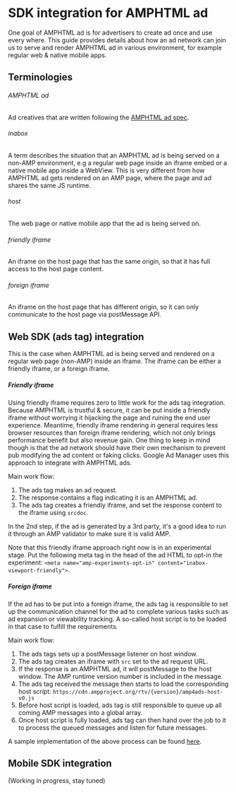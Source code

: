 <!---
Copyright 2016 The AMP HTML Authors. All Rights Reserved.

Licensed under the Apache License, Version 2.0 (the "License");
you may not use this file except in compliance with the License.
You may obtain a copy of the License at

      http://www.apache.org/licenses/LICENSE-2.0

Unless required by applicable law or agreed to in writing, software
distributed under the License is distributed on an "AS-IS" BASIS,
WITHOUT WARRANTIES OR CONDITIONS OF ANY KIND, either express or implied.
See the License for the specific language governing permissions and
limitations under the License.
-->

# SDK integration for AMPHTML ad
One goal of AMPHTML ad is for advertisers to create ad once and use 
every where. This guide provides details about how an ad network can 
join us to serve and render AMPHTML ad in various environment, for 
example regular web & native mobile apps.

## Terminologies

###### AMPHTML ad
Ad creatives that are written following the
 [AMPHTML ad spec](https://amp.dev/documentation/guides-and-tutorials/learn/a4a_spec).
 
###### inabox
A term describes the situation that an AMPHTML ad is being served
on a non-AMP environment, e.g a regular web page inside an iframe embed 
or a native mobile app inside a WebView. This is very different from how
 AMPHTML ad gets rendered on an AMP page, where the page and ad shares 
 the same JS runtime.

###### host
The web page or native mobile app that the ad is being served on.

###### friendly iframe
An iframe on the host page that has the same origin, so that it has
full access to the host page content.

###### foreign iframe
An iframe on the host page that has different origin, so it can only
communicate to the host page via postMessage API.

## Web SDK (ads tag) integration
This is the case when AMPHTML ad is being served and rendered on a
regular web page (non-AMP) inside an iframe. The iframe can be either
a friendly iframe, or a foreign iframe. 

##### Friendly iframe
Using friendly iframe requires zero to little work for the ads tag 
integration. Because AMPHTML is trustful & secure, it can be put inside
 a friendly iframe without worrying it hijacking the page
and ruining the end user experience. Meantime, friendly iframe rendering
in general requires less browser resources than foreign iframe rendering,
which not only brings performance benefit but also revenue gain. One 
thing to keep in mind though is that the ad network should have their own 
mechanism to prevent pub
modifying the ad content or faking clicks. Google Ad Manager uses this
 approach to integrate with AMPHTML ads.

Main work flow:
1. The ads tag makes an ad request.
1. The response contains a flag indicating it is an AMPHTML ad.
1. The ads tag creates a friendly iframe, and set the response content 
to the iframe using `srcdoc`.

In the 2nd step, if the ad is generated by a 3rd party, it's a good 
 idea to run it through an AMP validator to make sure it is valid AMP.
 
Note that this friendly iframe approach right now is in an experimental
stage. Put the following meta tag in the head of the ad HTML to opt-in 
the experiment:
`<meta name="amp-experiments-opt-in" content="inabox-viewport-friendly">`.

##### Foreign iframe
If the ad has to be put into a foreign iframe, the ads tag is 
responsible to set up the communication channel for the ad to complete 
various tasks such as ad expansion or viewability tracking. A so-called
host script is to be loaded in that case to fulfill the requirements.

Main work flow:
1. The ads tags sets up a postMessage listener on host window.
1. The ads tag creates an iframe with `src` set to the ad request URL.
1. If the response is an AMPHTML ad, it will postMessage to the host 
window. The AMP runtime version number is included in the message.
1. The ads tag received the message then starts to load the 
corresponding host script: 
`https://cdn.ampproject.org/rtv/{version}/amp4ads-host-v0.js`
1. Before host script is loaded, ads tag is still responsible to queue 
up all coming AMP messages into a global array.
1. Once host script is fully loaded, ads tag can then hand over the job to
it to process the queued messages and listen for future messages.

A sample implementation of the above process can be found [here](../../../../examples/inabox-tag-integration.js).

## Mobile SDK integration
(Working in progress, stay tuned)

